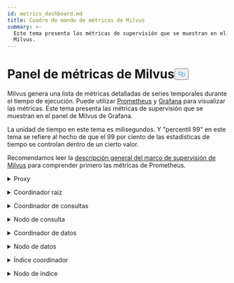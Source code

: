 ```yaml
---
id: metrics_dashboard.md
title: Cuadro de mando de métricas de Milvus
summary: >-
  Este tema presenta las métricas de supervisión que se muestran en el panel de
  Milvus.
---
```

<h1 id="Milvus-Metrics-Dashboard" class="common-anchor-header">Panel de métricas de Milvus<button data-href="#Milvus-Metrics-Dashboard" class="anchor-icon" translate="no">
      <svg translate="no"
        aria-hidden="true"
        focusable="false"
        height="20"
        version="1.1"
        viewBox="0 0 16 16"
        width="16"
      >
        <path
          fill="#0092E4"
          fill-rule="evenodd"
          d="M4 9h1v1H4c-1.5 0-3-1.69-3-3.5S2.55 3 4 3h4c1.45 0 3 1.69 3 3.5 0 1.41-.91 2.72-2 3.25V8.59c.58-.45 1-1.27 1-2.09C10 5.22 8.98 4 8 4H4c-.98 0-2 1.22-2 2.5S3 9 4 9zm9-3h-1v1h1c1 0 2 1.22 2 2.5S13.98 12 13 12H9c-.98 0-2-1.22-2-2.5 0-.83.42-1.64 1-2.09V6.25c-1.09.53-2 1.84-2 3.25C6 11.31 7.55 13 9 13h4c1.45 0 3-1.69 3-3.5S14.5 6 13 6z"
        ></path>
      </svg>
    </button></h1><p>Milvus genera una lista de métricas detalladas de series temporales durante el tiempo de ejecución. Puede utilizar <a href="https://prometheus.io/">Prometheus</a> y <a href="https://grafana.com/">Grafana</a> para visualizar las métricas. Este tema presenta las métricas de supervisión que se muestran en el panel de Milvus de Grafana.</p>
<p>La unidad de tiempo en este tema es milisegundos. Y "percentil 99" en este tema se refiere al hecho de que el 99 por ciento de las estadísticas de tiempo se controlan dentro de un cierto valor.</p>
<p>Recomendamos leer la <a href="/docs/es/monitor_overview.md">descripción general del marco de supervisión de Milvus</a> para comprender primero las métricas de Prometheus.</p>
<p><details><summary>Proxy</summary></p>
<table>
<thead>
<tr><th>Panel</th><th>Descripción del panel</th><th>PromQL (Lenguaje de consulta de Prometheus)</th><th>Las métricas Milvus utilizadas</th><th>Descripción de las métricas Milvus</th></tr>
</thead>
<tbody>
<tr><td>Tasa de recuento de vectores de búsqueda</td><td>El número medio de vectores consultados por segundo por cada proxy en los últimos dos minutos.</td><td><code translate="no">sum(increase(milvus_proxy_search_vectors_count{app_kubernetes_io_instance=~&quot;$instance&quot;, app_kubernetes_io_name=&quot;$app_name&quot;, namespace=&quot;$namespace&quot;}[2m])/120) by (pod, node_id)</code></td><td><code translate="no">milvus_proxy_search_vectors_count</code></td><td>Número acumulado de vectores consultados.</td></tr>
<tr><td>Índice de recuento de vectores insertados</td><td>Número medio de vectores insertados por segundo por cada proxy en los últimos dos minutos.</td><td><code translate="no">sum(increase(milvus_proxy_insert_vectors_count{app_kubernetes_io_instance=~&quot;$instance&quot;, app_kubernetes_io_name=&quot;$app_name&quot;, namespace=&quot;$namespace&quot;}[2m])/120) by (pod, node_id)</code></td><td><code translate="no">milvus_proxy_insert_vectors_count</code></td><td>Número acumulado de vectores insertados.</td></tr>
<tr><td>Latencia de búsqueda</td><td>La latencia media y el percentil 99 de la latencia de recepción de solicitudes de búsqueda y consulta por cada proxy en los últimos dos minutos.</td><td>p99: <br/> <code translate="no">histogram_quantile(0.99, sum by (le, query_type, pod, node_id) (rate(milvus_proxy_sq_latency_bucket{app_kubernetes_io_instance=~&quot;$instance&quot;, app_kubernetes_io_name=&quot;$app_name&quot;, namespace=&quot;$namespace&quot;}[2m])))</code> <br/> avg: <br/> <code translate="no">sum(increase(milvus_proxy_sq_latency_sum{app_kubernetes_io_instance=~&quot;$instance&quot;, app_kubernetes_io_name=&quot;$app_name&quot;, namespace=&quot;$namespace&quot;}[2m])) by (pod, node_id, query_type) / sum(increase(milvus_proxy_sq_latency_count{app_kubernetes_io_instance=~&quot;$instance&quot;, app_kubernetes_io_name=&quot;$app_name&quot;, namespace=&quot;$namespace&quot;}[2m])) by (pod, node_id, query_type)</code></td><td><code translate="no">milvus_proxy_sq_latency</code></td><td>Latencia de las solicitudes de búsqueda y consulta.</td></tr>
<tr><td>Latencia de búsqueda de colecciones</td><td>La latencia media y el percentil 99 de la latencia de recepción de solicitudes de búsqueda y consulta de una colección específica por cada proxy en los últimos dos minutos.</td><td>p99: <br/> <code translate="no">histogram_quantile(0.99, sum by (le, query_type, pod, node_id) (rate(milvus_proxy_collection_sq_latency_bucket{app_kubernetes_io_instance=~&quot;$instance&quot;, app_kubernetes_io_name=&quot;$app_name&quot;, namespace=&quot;$namespace&quot;, collection_name=~&quot;$collection&quot;}[2m])))</code> <br/> avg: <br/> <code translate="no">sum(increase(milvus_proxy_collection_sq_latency_sum{app_kubernetes_io_instance=~&quot;$instance&quot;, app_kubernetes_io_name=&quot;$app_name&quot;, namespace=&quot;$namespace&quot;, collection_name=~&quot;$collection&quot;}[2m])) by (pod, node_id, query_type) / sum(increase(milvus_proxy_collection_sq_latency_count{app_kubernetes_io_instance=~&quot;$instance&quot;, app_kubernetes_io_name=&quot;$app_name&quot;, namespace=&quot;$namespace&quot;, collection_name=~&quot;$collection&quot;}[2m])) by (pod, node_id, query_type)</code></td><td><code translate="no">milvus_proxy_collection_sq_latency_sum</code></td><td>Latencia de las solicitudes de búsqueda y consulta a una colección específica</td></tr>
<tr><td>Latencia de mutación</td><td>La latencia media y el percentil 99 de la latencia de recepción de solicitudes de mutación por cada proxy en los últimos dos minutos.</td><td>p99: <br/> <code translate="no">histogram_quantile(0.99, sum by (le, msg_type, pod, node_id) (rate(milvus_proxy_mutation_latency_bucket{app_kubernetes_io_instance=~&quot;$instance&quot;, app_kubernetes_io_name=&quot;$app_name&quot;, namespace=&quot;$namespace&quot;}[2m])))</code> <br/> avg: <br/> <code translate="no">sum(increase(milvus_proxy_mutation_latency_sum{app_kubernetes_io_instance=~&quot;$instance&quot;, app_kubernetes_io_name=&quot;$app_name&quot;, namespace=&quot;$namespace&quot;}[2m])) by (pod, node_id, msg_type) / sum(increase(milvus_proxy_mutation_latency_count{app_kubernetes_io_instance=~&quot;$instance&quot;, app_kubernetes_io_name=&quot;$app_name&quot;, namespace=&quot;$namespace&quot;}[2m])) by (pod, node_id, msg_type)</code></td><td><code translate="no">milvus_proxy_mutation_latency_sum</code></td><td>Latencia de las solicitudes de mutación.</td></tr>
<tr><td>Latencia de mutación de la colección</td><td>La latencia media y el percentil 99 de la latencia de recepción de solicitudes de mutación a una colección específica por cada proxy en los últimos dos minutos.</td><td>p99: <br/> <code translate="no">histogram_quantile(0.99, sum by (le, query_type, pod, node_id) (rate(milvus_proxy_collection_sq_latency_bucket{app_kubernetes_io_instance=~&quot;$instance&quot;, app_kubernetes_io_name=&quot;$app_name&quot;, namespace=&quot;$namespace&quot;, collection_name=~&quot;$collection&quot;}[2m])))</code> <br/> avg: <br/> <code translate="no">sum(increase(milvus_proxy_collection_sq_latency_sum{app_kubernetes_io_instance=~&quot;$instance&quot;, app_kubernetes_io_name=&quot;$app_name&quot;, namespace=&quot;$namespace&quot;, collection_name=~&quot;$collection&quot;}[2m])) by (pod, node_id, query_type) / sum(increase(milvus_proxy_collection_sq_latency_count{app_kubernetes_io_instance=~&quot;$instance&quot;, app_kubernetes_io_name=&quot;$app_name&quot;, namespace=&quot;$namespace&quot;, collection_name=~&quot;$collection&quot;}[2m])) by (pod, node_id, query_type)</code></td><td><code translate="no">milvus_proxy_collection_sq_latency_sum</code></td><td>Latencia de las solicitudes de mutación a una colección específica</td></tr>
<tr><td>Latencia de los resultados de búsqueda en espera</td><td>La latencia media y el percentil 99 de la latencia entre el envío de solicitudes de búsqueda y consulta y la recepción de resultados por proxy en los últimos dos minutos.</td><td>p99: <br/> <code translate="no">histogram_quantile(0.99, sum by (le, query_type, pod, node_id) (rate(milvus_proxy_sq_wait_result_latency_bucket{app_kubernetes_io_instance=~&quot;$instance&quot;, app_kubernetes_io_name=&quot;$app_name&quot;, namespace=&quot;$namespace&quot;}[2m])))</code> <br/> avg: <br/> <code translate="no">sum(increase(milvus_proxy_sq_wait_result_latency_sum{app_kubernetes_io_instance=~&quot;$instance&quot;, app_kubernetes_io_name=&quot;$app_name&quot;, namespace=&quot;$namespace&quot;}[2m])) by (pod, node_id, query_type) / sum(increase(milvus_proxy_sq_wait_result_latency_count{app_kubernetes_io_instance=~&quot;$instance&quot;, app_kubernetes_io_name=&quot;$app_name&quot;, namespace=&quot;$namespace&quot;}[2m])) by (pod, node_id, query_type)</code></td><td><code translate="no">milvus_proxy_sq_wait_result_latency</code></td><td>Latencia entre el envío de solicitudes de búsqueda y consulta y la recepción de resultados.</td></tr>
<tr><td>Reducir la latencia de los resultados de búsqueda</td><td>La latencia media y el percentil 99 de la latencia de agregación de resultados de búsqueda y consulta por proxy en los últimos dos minutos.</td><td>p99: <br/> <code translate="no">histogram_quantile(0.99, sum by (le, query_type, pod, node_id) (rate(milvus_proxy_sq_reduce_result_latency_bucket{app_kubernetes_io_instance=~&quot;$instance&quot;, app_kubernetes_io_name=&quot;$app_name&quot;, namespace=&quot;$namespace&quot;}[2m])))</code> <br/> avg: <br/> <code translate="no">sum(increase(milvus_proxy_sq_reduce_result_latency_sum{app_kubernetes_io_instance=~&quot;$instance&quot;, app_kubernetes_io_name=&quot;$app_name&quot;, namespace=&quot;$namespace&quot;}[2m])) by (pod, node_id, query_type) / sum(increase(milvus_proxy_sq_reduce_result_latency_count{app_kubernetes_io_instance=~&quot;$instance&quot;, app_kubernetes_io_name=&quot;$app_name&quot;, namespace=&quot;$namespace&quot;}[2m])) by (pod, node_id, query_type)</code></td><td><code translate="no">milvus_proxy_sq_reduce_result_latency</code></td><td>Latencia de la agregación de resultados de búsqueda y consulta devueltos por cada nodo de consulta.</td></tr>
<tr><td>Latencia de decodificación de resultados de búsqueda</td><td>La latencia media y el percentil 99 de la latencia de decodificación de resultados de búsqueda y consulta por proxy en los últimos dos minutos.</td><td>p99: <br/> <code translate="no">histogram_quantile(0.99, sum by (le, query_type, pod, node_id) (rate(milvus_proxy_sq_decode_result_latency_bucket{app_kubernetes_io_instance=~&quot;$instance&quot;, app_kubernetes_io_name=&quot;$app_name&quot;, namespace=&quot;$namespace&quot;}[2m])))</code> <br/> avg: <br/> <code translate="no">sum(increase(milvus_proxy_sq_decode_result_latency_sum{app_kubernetes_io_instance=~&quot;$instance&quot;, app_kubernetes_io_name=&quot;$app_name&quot;, namespace=&quot;$namespace&quot;}[2m])) by (pod, node_id, query_type) / sum(increase(milvus_proxy_sq_decode_resultlatency_count{app_kubernetes_io_instance=~&quot;$instance&quot;, app_kubernetes_io_name=&quot;$app_name&quot;, namespace=&quot;$namespace&quot;}[2m])) by (pod, node_id, query_type)</code></td><td><code translate="no">milvus_proxy_sq_decode_result_latency</code></td><td>Latencia de descodificación de cada resultado de búsqueda y consulta.</td></tr>
<tr><td>Msg Stream Object Num</td><td>El número medio, máximo y mínimo de objetos msgstream creados por cada proxy en su tema físico correspondiente en los últimos dos minutos.</td><td><code translate="no">avg(milvus_proxy_msgstream_obj_num{app_kubernetes_io_instance=~&quot;$instance&quot;, app_kubernetes_io_name=&quot;$app_name&quot;, namespace=&quot;$namespace&quot;}) by (pod, node_id) max(milvus_proxy_msgstream_obj_num{app_kubernetes_io_instance=~&quot;$instance&quot;, app_kubernetes_io_name=&quot;$app_name&quot;, namespace=&quot;$namespace&quot;}) by (pod, node_id) min(milvus_proxy_msgstream_obj_num{app_kubernetes_io_instance=~&quot;$instance&quot;, app_kubernetes_io_name=&quot;$app_name&quot;, namespace=&quot;$namespace&quot;}) by (pod, node_id)</code></td><td><code translate="no">milvus_proxy_msgstream_obj_num</code></td><td>El número de objetos msgstream creados en cada tema físico.</td></tr>
<tr><td>Latencia de envío de mutaciones</td><td>La latencia media y el percentil 99 de la latencia de envío de solicitudes de inserción o eliminación por cada proxy en los últimos dos minutos.</td><td>p99: <br/> <code translate="no">histogram_quantile(0.99, sum by (le, msg_type, pod, node_id) (rate(milvus_proxy_mutation_send_latency_bucket{app_kubernetes_io_instance=~&quot;$instance&quot;, app_kubernetes_io_name=&quot;$app_name&quot;, namespace=&quot;$namespace&quot;}[2m])))</code> <br/> avg: <br/> <code translate="no">sum(increase(milvus_proxy_mutation_send_latency_sum{app_kubernetes_io_instance=~&quot;$instance&quot;, app_kubernetes_io_name=&quot;$app_name&quot;, namespace=&quot;$namespace&quot;}[2m])) by (pod, node_id, msg_type) / sum(increase(milvus_proxy_mutation_send_latency_count{app_kubernetes_io_instance=~&quot;$instance&quot;, app_kubernetes_io_name=&quot;$app_name&quot;, namespace=&quot;$namespace&quot;}[2m])) by (pod, node_id, msg_type)</code></td><td><code translate="no">milvus_proxy_mutation_send_latency</code></td><td>Latencia de envío de solicitudes de inserción o borrado.</td></tr>
<tr><td>Índice de aciertos de caché</td><td>La tasa media de aciertos en caché de las operaciones que incluyen <code translate="no">GeCollectionID</code>, <code translate="no">GetCollectionInfo</code>, y <code translate="no">GetCollectionSchema</code> por segundo en los últimos dos minutos.</td><td><code translate="no">sum(increase(milvus_proxy_cache_hit_count{app_kubernetes_io_instance=~&quot;$instance&quot;, app_kubernetes_io_name=&quot;$app_name&quot;, namespace=&quot;$namespace&quot;, cache_state=&quot;hit&quot;}[2m])/120) by(cache_name, pod, node_id) / sum(increase(milvus_proxy_cache_hit_count{app_kubernetes_io_instance=~&quot;$instance&quot;, app_kubernetes_io_name=&quot;$app_name&quot;, namespace=&quot;$namespace&quot;}[2m])/120) by(cache_name, pod, node_id)</code></td><td><code translate="no">milvus_proxy_cache_hit_count</code></td><td>Las estadísticas de aciertos y fallos de cada operación de lectura de la caché.</td></tr>
<tr><td>Latencia de actualización de la caché</td><td>La latencia media y el percentil 99 de la latencia de actualización de la caché por proxy en los últimos dos minutos.</td><td>p99: <br/> <code translate="no">histogram_quantile(0.99, sum by (le, pod, node_id) (rate(milvus_proxy_cache_update_latency_bucket{app_kubernetes_io_instance=~&quot;$instance&quot;, app_kubernetes_io_name=&quot;$app_name&quot;, namespace=&quot;$namespace&quot;}[2m])))</code> <br/> avg: <br/> <code translate="no">sum(increase(milvus_proxy_cache_update_latency_sum{app_kubernetes_io_instance=~&quot;$instance&quot;, app_kubernetes_io_name=&quot;$app_name&quot;, namespace=&quot;$namespace&quot;}[2m])) by (pod, node_id) / sum(increase(milvus_proxy_cache_update_latency_count{app_kubernetes_io_instance=~&quot;$instance&quot;, app_kubernetes_io_name=&quot;$app_name&quot;, namespace=&quot;$namespace&quot;}[2m])) by (pod, node_id)</code></td><td><code translate="no">milvus_proxy_cache_update_latency</code></td><td>La latencia de actualización de la caché cada vez.</td></tr>
<tr><td>Tiempo de sincronización</td><td>El número medio, máximo y mínimo de tiempo de época sincronizado por cada proxy en su canal físico correspondiente.</td><td><code translate="no">avg(milvus_proxy_sync_epoch_time{app_kubernetes_io_instance=~&quot;$instance&quot;, app_kubernetes_io_name=&quot;$app_name&quot;, namespace=&quot;$namespace&quot;}) by (pod, node_id) max(milvus_proxy_sync_epoch_time{app_kubernetes_io_instance=~&quot;$instance&quot;, app_kubernetes_io_name=&quot;$app_name&quot;, namespace=&quot;$namespace&quot;}) by (pod, node_id) min(milvus_proxy_sync_epoch_time{app_kubernetes_io_instance=~&quot;$instance&quot;, app_kubernetes_io_name=&quot;$app_name&quot;, namespace=&quot;$namespace&quot;}) by (pod, node_id)</code></td><td><code translate="no">milvus_proxy_sync_epoch_time</code></td><td>El tiempo de época de cada canal físico (tiempo Unix, los milisegundos transcurridos desde el 1 de enero de 1970).    <br/>    Existe un <code translate="no">ChannelName</code> por defecto aparte de los canales físicos.</td></tr>
<tr><td>Aplicar latencia PK</td><td>La latencia media y el percentil 99 de la latencia de aplicación de clave primaria por cada proxy en los últimos dos minutos.</td><td>p99: <br/> <code translate="no">histogram_quantile(0.99, sum by (le, pod, node_id) (rate(milvus_proxy_apply_pk_latency_bucket{app_kubernetes_io_instance=~&quot;$instance&quot;, app_kubernetes_io_name=&quot;$app_name&quot;, namespace=&quot;$namespace&quot;}[2m])))</code> <br/> avg: <br/> <code translate="no">sum(increase(milvus_proxy_apply_pk_latency_sum{app_kubernetes_io_instance=~&quot;$instance&quot;, app_kubernetes_io_name=&quot;$app_name&quot;, namespace=&quot;$namespace&quot;}[2m])) by (pod, node_id) / sum(increase(milvus_proxy_apply_pk_latency_count{app_kubernetes_io_instance=~&quot;$instance&quot;, app_kubernetes_io_name=&quot;$app_name&quot;, namespace=&quot;$namespace&quot;}[2m])) by (pod, node_id)</code></td><td><code translate="no">milvus_proxy_apply_pk_latency</code></td><td>La latencia de aplicación de clave primaria.</td></tr>
<tr><td>Latencia de aplicación de marca de tiempo</td><td>La latencia media y el percentil 99 de la latencia de aplicación de marca de hora por cada proxy en los últimos dos minutos.</td><td>p99: <br/> <code translate="no">histogram_quantile(0.99, sum by (le, pod, node_id) (rate(milvus_proxy_apply_timestamp_latency_bucket{app_kubernetes_io_instance=~&quot;$instance&quot;, app_kubernetes_io_name=&quot;$app_name&quot;, namespace=&quot;$namespace&quot;}[2m])))</code> <br/> avg: <br/> <code translate="no">sum(increase(milvus_proxy_apply_timestamp_latency_sum{app_kubernetes_io_instance=~&quot;$instance&quot;, app_kubernetes_io_name=&quot;$app_name&quot;, namespace=&quot;$namespace&quot;}[2m])) by (pod, node_id) / sum(increase(milvus_proxy_apply_timestamp_latency_count{app_kubernetes_io_instance=~&quot;$instance&quot;, app_kubernetes_io_name=&quot;$app_name&quot;, namespace=&quot;$namespace&quot;}[2m])) by (pod, node_id)</code></td><td><code translate="no">milvus_proxy_apply_timestamp_latency</code></td><td>Latencia de aplicación de la marca de tiempo.</td></tr>
<tr><td>Tasa de éxito de solicitudes</td><td>El número de solicitudes recibidas con éxito por segundo por cada proxy, con un desglose detallado de cada tipo de solicitud. Los posibles tipos de solicitud son DescribeCollection, DescribeIndex, GetCollectionStatistics, HasCollection, Search, Query, ShowPartitions, Insert, etc.</td></tr>
<tr><td><code translate="no">sum(increase(milvus_proxy_req_count{app_kubernetes_io_instance=~&quot;$instance&quot;, app_kubernetes_io_name=&quot;$app_name&quot;, namespace=&quot;$namespace&quot;, status=&quot;success&quot;}[2m])/120) by(function_name, pod, node_id)</code></td><td><code translate="no">milvus_proxy_req_count</code></td><td>El número de todos los tipos de solicitudes recibidas</td></tr>
<tr><td>Tasa de solicitudes fallidas</td><td>El número de peticiones fallidas recibidas por segundo por cada proxy, con un desglose detallado de cada tipo de petición. Los posibles tipos de solicitud son DescribeCollection, DescribeIndex, GetCollectionStatistics, HasCollection, Search, Query, ShowPartitions, Insert, etc.</td></tr>
<tr><td><code translate="no">sum(increase(milvus_proxy_req_count{app_kubernetes_io_instance=~&quot;$instance&quot;, app_kubernetes_io_name=&quot;$app_name&quot;, namespace=&quot;$namespace&quot;, status=&quot;fail&quot;}[2m])/120) by(function_name, pod, node_id)</code></td><td><code translate="no">milvus_proxy_req_count</code></td><td>El número de todos los tipos de peticiones recibidas</td></tr>
<tr><td>Latencia de la solicitud</td><td>La latencia media y el percentil 99 de la latencia de todos los tipos de recepción de solicitudes por cada proxy</td><td>p99: <br/> <code translate="no">histogram_quantile(0.99, sum by (le, pod, node_id, function_name) (rate(milvus_proxy_req_latency_bucket{app_kubernetes_io_instance=~&quot;$instance&quot;, app_kubernetes_io_name=&quot;$app_name&quot;, namespace=&quot;$namespace&quot;}[2m])))</code> <br/> avg: <br/> <code translate="no">sum(increase(milvus_proxy_req_latency_sum{app_kubernetes_io_instance=~&quot;$instance&quot;, app_kubernetes_io_name=&quot;$app_name&quot;, namespace=&quot;$namespace&quot;}[2m])) by (pod, node_id, function_name) / sum(increase(milvus_proxy_req_latency_count{app_kubernetes_io_instance=~&quot;$instance&quot;, app_kubernetes_io_name=&quot;$app_name&quot;, namespace=&quot;$namespace&quot;}[2m])) by (pod, node_id, function_name)</code></td><td><code translate="no">milvus_proxy_req_latency</code></td><td>Latencia de todos los tipos de recepción de solicitudes</td></tr>
<tr><td>Tasa de bytes de solicitudes de inserción/borrado</td><td>El número de bytes de solicitudes de inserción y borrado recibidas por segundo por el proxy en los últimos dos minutos.</td><td><code translate="no">sum(increase(milvus_proxy_receive_bytes_count{app_kubernetes_io_instance=~&quot;$instance&quot;, app_kubernetes_io_name=&quot;$app_name&quot;, namespace=&quot;$namespace&quot;}[2m])/120) by(pod, node_id)</code></td><td><code translate="no">milvus_proxy_receive_bytes_count</code></td><td>El recuento de peticiones de inserción y borrado.</td></tr>
<tr><td>Tasa de bytes enviados</td><td>El número de bytes por segundo enviados de vuelta al cliente mientras cada proxy está respondiendo a peticiones de búsqueda y consulta en los últimos dos minutos.</td><td><code translate="no">sum(increase(milvus_proxy_send_bytes_count{app_kubernetes_io_instance=~&quot;$instance&quot;, app_kubernetes_io_name=&quot;$app_name&quot;, namespace=&quot;$namespace&quot;}[2m])/120) by(pod, node_id)</code></td><td><code translate="no">milvus_proxy_send_bytes_count</code></td><td>Número de bytes devueltos al cliente mientras cada proxy responde a solicitudes de búsqueda y consulta.</td></tr>
</tbody>
</table>
<p></details></p>
<p><details><summary>Coordinador raíz</summary></p>
<table>
<thead>
<tr><th>Panel</th><th>Descripción del panel</th><th>PromQL (lenguaje de consulta de Prometheus)</th><th>Las métricas Milvus utilizadas</th><th>Descripción de las métricas Milvus</th></tr>
</thead>
<tbody>
<tr><td>Número de nodo proxy</td><td>El número de proxies creados.</td><td><code translate="no">sum(milvus_rootcoord_proxy_num{app_kubernetes_io_instance=~&quot;$instance&quot;, app_kubernetes_io_name=&quot;$app_name&quot;, namespace=&quot;$namespace&quot;}) by (app_kubernetes_io_instance)</code></td><td><code translate="no">milvus_rootcoord_proxy_num</code></td><td>El número de proxies.</td></tr>
<tr><td>Tiempo de sincronización</td><td>El número medio, máximo y mínimo de tiempo de época sincronizado por cada coordenada raíz en cada canal físico (PChannel).</td><td><code translate="no">avg(milvus_rootcoord_sync_epoch_time{app_kubernetes_io_instance=~&quot;$instance&quot;, app_kubernetes_io_name=&quot;$app_name&quot;, namespace=&quot;$namespace&quot;}) by (app_kubernetes_io_instance) max(milvus_rootcoord_sync_epoch_time{app_kubernetes_io_instance=~&quot;$instance&quot;, app_kubernetes_io_name=&quot;$app_name&quot;, namespace=&quot;$namespace&quot;}) by (app_kubernetes_io_instance) min(milvus_rootcoord_sync_epoch_time{app_kubernetes_io_instance=~&quot;$instance&quot;, app_kubernetes_io_name=&quot;$app_name&quot;, namespace=&quot;$namespace&quot;}) by (app_kubernetes_io_instance)</code></td><td><code translate="no">milvus_rootcoord_sync_epoch_time</code></td><td>El tiempo de época de cada canal físico (tiempo Unix, los milisegundos transcurridos desde el 1 de enero de 1970).</td></tr>
<tr><td>Tasa de peticiones DDL</td><td>El estado y número de peticiones DDL por segundo en los últimos dos minutos.</td><td><code translate="no">sum(increase(milvus_rootcoord_ddl_req_count{app_kubernetes_io_instance=~&quot;$instance&quot;, app_kubernetes_io_name=&quot;$app_name&quot;, namespace=&quot;$namespace&quot;}[2m])/120) by (status, function_name)</code></td><td><code translate="no">milvus_rootcoord_ddl_req_count</code></td><td>El número total de peticiones DDL incluyendo <code translate="no">CreateCollection</code>, <code translate="no">DescribeCollection</code>, <code translate="no">DescribeSegments</code>, <code translate="no">HasCollection</code>, <code translate="no">ShowCollections</code>, <code translate="no">ShowPartitions</code>, y <code translate="no">ShowSegments</code>.</td></tr>
<tr><td>Latencia de las peticiones DDL</td><td>La latencia media y el percentil 99 de la latencia de peticiones DDL en los últimos dos minutos.</td><td>p99: <br/> <code translate="no">histogram_quantile(0.99, sum by (le, function_name) (rate(milvus_rootcoord_ddl_req_latency_bucket{app_kubernetes_io_instance=~&quot;$instance&quot;, app_kubernetes_io_name=&quot;$app_name&quot;, namespace=&quot;$namespace&quot;}[2m])))</code> <br/> avg: <br/> <code translate="no">sum(increase(milvus_rootcoord_ddl_req_latency_sum{app_kubernetes_io_instance=~&quot;$instance&quot;, app_kubernetes_io_name=&quot;$app_name&quot;, namespace=&quot;$namespace&quot;}[2m])) by (function_name) / sum(increase(milvus_rootcoord_ddl_req_latency_count{app_kubernetes_io_instance=~&quot;$instance&quot;, app_kubernetes_io_name=&quot;$app_name&quot;, namespace=&quot;$namespace&quot;}[2m])) by (function_name)</code></td><td><code translate="no">milvus_rootcoord_ddl_req_latency</code></td><td>La latencia de todos los tipos de peticiones DDL.</td></tr>
<tr><td>Latencia de cronología de sincronización</td><td>La latencia media y el percentil 99 del tiempo utilizado por root coord para sincronizar todas las marcas de tiempo con PChannel en los últimos dos minutos.</td><td>p99: <br/> <code translate="no">histogram_quantile(0.99, sum by (le) (rate(milvus_rootcoord_sync_timetick_latency_bucket{app_kubernetes_io_instance=~&quot;$instance&quot;, app_kubernetes_io_name=&quot;$app_name&quot;, namespace=&quot;$namespace&quot;}[2m])))</code> <br/> avg: <br/> <code translate="no">sum(increase(milvus_rootcoord_sync_timetick_latency_sum{app_kubernetes_io_instance=~&quot;$instance&quot;, app_kubernetes_io_name=&quot;$app_name&quot;, namespace=&quot;$namespace&quot;}[2m])) / sum(increase(milvus_rootcoord_sync_timetick_latency_count{app_kubernetes_io_instance=~&quot;$instance&quot;, app_kubernetes_io_name=&quot;$app_name&quot;, namespace=&quot;$namespace&quot;}[2m]))</code></td><td><code translate="no">milvus_rootcoord_sync_timetick_latency</code></td><td>el tiempo utilizado por el coordenador raíz para sincronizar todas las marcas de tiempo con pchannel.</td></tr>
<tr><td>Tasa de asignación de ID</td><td>Número de ID asignados por root coord por segundo en los últimos dos minutos.</td><td><code translate="no">sum(increase(milvus_rootcoord_id_alloc_count{app_kubernetes_io_instance=~&quot;$instance&quot;, app_kubernetes_io_name=&quot;$app_name&quot;, namespace=&quot;$namespace&quot;}[2m])/120)</code></td><td><code translate="no">milvus_rootcoord_id_alloc_count</code></td><td>El número acumulado de IDs asignados por root coord.</td></tr>
<tr><td>Marca de tiempo</td><td>Fecha y hora más recientes de root coord.</td><td><code translate="no">milvus_rootcoord_timestamp{app_kubernetes_io_instance=~&quot;$instance&quot;, app_kubernetes_io_name=&quot;$app_name&quot;, namespace=&quot;$namespace&quot;}</code></td><td><code translate="no">milvus_rootcoord_timestamp</code></td><td>Fecha y hora más recientes de root coord.</td></tr>
<tr><td>Marca de hora guardada</td><td>Las marcas de tiempo preasignadas que root coord guarda en metaalmacenamiento.</td><td><code translate="no">milvus_rootcoord_timestamp_saved{app_kubernetes_io_instance=~&quot;$instance&quot;, app_kubernetes_io_name=&quot;$app_name&quot;, namespace=&quot;$namespace&quot;}</code></td><td><code translate="no">milvus_rootcoord_timestamp_saved</code></td><td>Las marcas de tiempo preasignadas que root coord guarda en metaalmacenamiento.     <br/>    Las marcas de tiempo se asignan 3 segundos antes. Y la marca de tiempo se actualiza y guarda en meta almacenamiento cada 50 milisegundos.</td></tr>
<tr><td>Número de colecciones</td><td>El número total de colecciones.</td><td><code translate="no">sum(milvus_rootcoord_collection_num{app_kubernetes_io_instance=~&quot;$instance&quot;, app_kubernetes_io_name=&quot;$app_name&quot;, namespace=&quot;$namespace&quot;}) by (app_kubernetes_io_instance)</code></td><td><code translate="no">milvus_rootcoord_collection_num</code></td><td>El número total de colecciones existentes en Milvus actualmente.</td></tr>
<tr><td>Número de particiones</td><td>El número total de particiones.</td><td><code translate="no">sum(milvus_rootcoord_partition_num{app_kubernetes_io_instance=~&quot;$instance&quot;, app_kubernetes_io_name=&quot;$app_name&quot;, namespace=&quot;$namespace&quot;}) by (app_kubernetes_io_instance)</code></td><td><code translate="no">milvus_rootcoord_partition_num</code></td><td>El número total de particiones existentes en Milvus actualmente.</td></tr>
<tr><td>Número de canales DML</td><td>El número total de canales DML.</td><td><code translate="no">sum(milvus_rootcoord_dml_channel_num{app_kubernetes_io_instance=~&quot;$instance&quot;, app_kubernetes_io_name=&quot;$app_name&quot;, namespace=&quot;$namespace&quot;}) by (app_kubernetes_io_instance)</code></td><td><code translate="no">milvus_rootcoord_dml_channel_num</code></td><td>El número total de canales DML existentes en Milvus actualmente.</td></tr>
<tr><td>Número de Msgstream</td><td>El número total de msgstreams.</td><td><code translate="no">sum(milvus_rootcoord_msgstream_obj_num{app_kubernetes_io_instance=~&quot;$instance&quot;, app_kubernetes_io_name=&quot;$app_name&quot;, namespace=&quot;$namespace&quot;}) by (app_kubernetes_io_instance)</code></td><td><code translate="no">milvus_rootcoord_msgstream_obj_num</code></td><td>El número total de msgstreams existentes en Milvus actualmente.</td></tr>
<tr><td>Número de credenciales</td><td>El número total de credenciales.</td><td><code translate="no">sum(milvus_rootcoord_credential_num{app_kubernetes_io_instance=~&quot;$instance&quot;, app_kubernetes_io_name=&quot;$app_name&quot;, namespace=&quot;$namespace&quot;}) by (app_kubernetes_io_instance)</code></td><td><code translate="no">milvus_rootcoord_credential_num</code></td><td>El número total de credenciales en Milvus actualmente.</td></tr>
<tr><td>Tiempo de retardo</td><td>La suma del tiempo máximo de retardo de los gráficos de flujo en todos los DataNodes y QueryNodes.</td><td><code translate="no">sum(milvus_rootcoord_time_tick_delay{app_kubernetes_io_instance=~&quot;$instance&quot;, app_kubernetes_io_name=&quot;$app_name&quot;, namespace=&quot;$namespace&quot;}) by (app_kubernetes_io_instance)</code></td><td><code translate="no">milvus_rootcoord_time_tick_delay</code></td><td>El tiempo máximo de retardo de los gráficos de flujo en cada DataNode y QueryNode.</td></tr>
</tbody>
</table>
<p></details></p>
<p><details><summary>Coordinador de consultas</summary></p>
<table>
<thead>
<tr><th>Panel</th><th>Descripción del panel</th><th>PromQL (lenguaje de consulta de Prometheus)</th><th>Las métricas Milvus utilizadas</th><th>Descripción de las métricas de Milvus</th></tr>
</thead>
<tbody>
<tr><td>Número de colecciones cargadas</td><td>El número de colecciones que están actualmente cargadas en memoria.</td><td><code translate="no">sum(milvus_querycoord_collection_num{app_kubernetes_io_instance=~&quot;$instance&quot;, app_kubernetes_io_name=&quot;$app_name&quot;, namespace=&quot;$namespace&quot;}) by (app_kubernetes_io_instance)</code></td><td><code translate="no">milvus_querycoord_collection_num</code></td><td>El número de colecciones cargadas actualmente por Milvus.</td></tr>
<tr><td>Número de entidades cargadas</td><td>Número de entidades cargadas actualmente en memoria.</td><td><code translate="no">sum(milvus_querycoord_entity_num{app_kubernetes_io_instance=~&quot;$instance&quot;, app_kubernetes_io_name=&quot;$app_name&quot;, namespace=&quot;$namespace&quot;}) by (app_kubernetes_io_instance)</code></td><td><code translate="no">milvus_querycoord_entitiy_num</code></td><td>El número de entidades cargadas actualmente por Milvus.</td></tr>
<tr><td>Tasa de solicitudes de carga</td><td>Número de solicitudes de carga por segundo en los últimos dos minutos.</td><td><code translate="no">sum(increase(milvus_querycoord_load_req_count{app_kubernetes_io_instance=~&quot;$instance&quot;, app_kubernetes_io_name=&quot;$app_name&quot;, namespace=&quot;$namespace&quot;}[2m])120) by (status)</code></td><td><code translate="no">milvus_querycoord_load_req_count</code></td><td>El número acumulado de peticiones de carga.</td></tr>
<tr><td>Tasa de solicitudes de liberación</td><td>Número de solicitudes de liberación por segundo en los últimos dos minutos.</td><td><code translate="no">sum(increase(milvus_querycoord_release_req_count{app_kubernetes_io_instance=~&quot;$instance&quot;, app_kubernetes_io_name=&quot;$app_name&quot;, namespace=&quot;$namespace&quot;}[2m])/120) by (status)</code></td><td><code translate="no">milvus_querycoord_release_req_count</code></td><td>Número acumulado de solicitudes de liberación.</td></tr>
<tr><td>Latencia de las solicitudes de carga</td><td>La latencia media y el percentil 99 de latencia de solicitudes de carga en los últimos dos minutos.</td><td>p99: <br/> <code translate="no">histogram_quantile(0.99, sum by (le) (rate(milvus_querycoord_load_latency_bucket{app_kubernetes_io_instance=~&quot;$instance&quot;, app_kubernetes_io_name=&quot;$app_name&quot;, namespace=&quot;$namespace&quot;}[2m])))</code> <br/> avg: <br/> <code translate="no">sum(increase(milvus_querycoord_load_latency_sum{app_kubernetes_io_instance=~&quot;$instance&quot;, app_kubernetes_io_name=&quot;$app_name&quot;, namespace=&quot;$namespace&quot;}[2m])) / sum(increase(milvus_querycoord_load_latency_count{app_kubernetes_io_instance=~&quot;$instance&quot;, app_kubernetes_io_name=&quot;$app_name&quot;, namespace=&quot;$namespace&quot;}[2m]))</code></td><td><code translate="no">milvus_querycoord_load_latency</code></td><td>El tiempo utilizado para completar una solicitud de carga.</td></tr>
<tr><td>Latencia de solicitud de liberación</td><td>La latencia media y el percentil 99 de latencia de solicitud de liberación en los últimos dos minutos.</td><td>p99: <br/> <code translate="no">histogram_quantile(0.99, sum by (le) (rate(milvus_querycoord_release_latency_bucket{app_kubernetes_io_instance=~&quot;$instance&quot;, app_kubernetes_io_name=&quot;$app_name&quot;, namespace=&quot;$namespace&quot;}[2m])))</code> <br/> avg: <br/> <code translate="no">sum(increase(milvus_querycoord_release_latency_sum{app_kubernetes_io_instance=~&quot;$instance&quot;, app_kubernetes_io_name=&quot;$app_name&quot;, namespace=&quot;$namespace&quot;}[2m])) / sum(increase(milvus_querycoord_release_latency_count{app_kubernetes_io_instance=~&quot;$instance&quot;, app_kubernetes_io_name=&quot;$app_name&quot;, namespace=&quot;$namespace&quot;}[2m]))</code></td><td><code translate="no">milvus_querycoord_release_latency</code></td><td>El tiempo utilizado para completar una solicitud de liberación.</td></tr>
<tr><td>Tarea de subcarga</td><td>El número de tareas de subcarga.</td><td><code translate="no">sum(milvus_querycoord_child_task_num{app_kubernetes_io_instance=~&quot;$instance&quot;, app_kubernetes_io_name=&quot;$app_name&quot;, namespace=&quot;$namespace&quot;}) by (app_kubernetes_io_instance)</code></td><td><code translate="no">milvus_querycoord_child_task_num</code></td><td>El número de subtareas de carga.    <br/>    Una coordenada de consulta divide una solicitud de carga en varias subtareas de carga.</td></tr>
<tr><td>Tarea de carga principal</td><td>Número de tareas de carga principales.</td><td><code translate="no">sum(milvus_querycoord_parent_task_num{app_kubernetes_io_instance=~&quot;$instance&quot;, app_kubernetes_io_name=&quot;$app_name&quot;, namespace=&quot;$namespace&quot;}) by (app_kubernetes_io_instance)</code></td><td><code translate="no">milvus_querycoord_parent_task_num</code></td><td>Número de subtareas de carga.    <br/>    Cada solicitud de carga corresponde a una tarea padre en la cola de tareas.</td></tr>
<tr><td>Latencia de la subtarea de carga</td><td>La latencia media y el percentil 99 de la latencia de una tarea de subcarga en los últimos dos minutos.</td><td>p99: <br/> <code translate="no">histogram_quantile(0.99, sum by (le) (rate(milvus_querycoord_child_task_latency_bucket{app_kubernetes_io_instance=~&quot;$instance&quot;, app_kubernetes_io_name=&quot;$app_name&quot;, namespace=&quot;$namespace&quot;}[2m])))</code> <br/> avg: <br/> <code translate="no">sum(increase(milvus_querycoord_child_task_latency_sum{app_kubernetes_io_instance=~&quot;$instance&quot;, app_kubernetes_io_name=&quot;$app_name&quot;, namespace=&quot;$namespace&quot;}[2m])) / sum(increase(milvus_querycoord_child_task_latency_count{app_kubernetes_io_instance=~&quot;$instance&quot;, app_kubernetes_io_name=&quot;$app_name&quot;, namespace=&quot;$namespace&quot;}[2m])) namespace&quot;}[2m])))</code></td><td><code translate="no">milvus_querycoord_child_task_latency</code></td><td>La latencia para completar una tarea de subcarga.</td></tr>
<tr><td>Número de nodos de consulta</td><td>Número de nodos de consulta gestionados por el coordinador de consultas.</td><td><code translate="no">sum(milvus_querycoord_querynode_num{app_kubernetes_io_instance=~&quot;$instance&quot;, app_kubernetes_io_name=&quot;$app_name&quot;, namespace=&quot;$namespace&quot;}) by (app_kubernetes_io_instance)</code></td><td><code translate="no">milvus_querycoord_querynode_num</code></td><td>Número de nodos de consulta gestionados por query coord.</td></tr>
</tbody>
</table>
<p></details></p>
<p><details><summary>Nodo de consulta</summary></p>
<table>
<thead>
<tr><th>Panel</th><th>Descripción del panel</th><th>PromQL (lenguaje de consulta de Prometheus)</th><th>Las métricas Milvus utilizadas</th><th>Descripción de las métricas de Milvus</th></tr>
</thead>
<tbody>
<tr><td>Número de colecciones cargadas</td><td>El número de colecciones cargadas en memoria por cada nodo de consulta.</td><td><code translate="no">sum(milvus_querynode_collection_num{app_kubernetes_io_instance=~&quot;$instance&quot;, app_kubernetes_io_name=&quot;$app_name&quot;, namespace=&quot;$namespace&quot;}) by (pod, node_id)</code></td><td><code translate="no">milvus_querynode_collection_num</code></td><td>Número de colecciones cargadas por cada nodo de consulta.</td></tr>
<tr><td>Número de particiones cargadas</td><td>Número de particiones cargadas en memoria por cada nodo de consulta.</td><td><code translate="no">sum(milvus_querynode_partition_num{app_kubernetes_io_instance=~&quot;$instance&quot;, app_kubernetes_io_name=&quot;$app_name&quot;, namespace=&quot;$namespace&quot;}) by (pod, node_id)</code></td><td><code translate="no">milvus_querynode_partition_num</code></td><td>El número de particiones cargadas por cada nodo de consulta.</td></tr>
<tr><td>Número de segmentos cargados</td><td>El número de segmentos cargados en memoria por cada nodo de consulta.</td><td><code translate="no">sum(milvus_querynode_segment_num{app_kubernetes_io_instance=~&quot;$instance&quot;, app_kubernetes_io_name=&quot;$app_name&quot;, namespace=&quot;$namespace&quot;}) by (pod, node_id)</code></td><td><code translate="no">milvus_querynode_segment_num</code></td><td>El número de segmentos cargados por cada nodo de consulta.</td></tr>
<tr><td>Número de entidades consultables</td><td>Número de entidades consultables y buscables en cada nodo de consulta.</td><td><code translate="no">sum(milvus_querynode_entity_num{app_kubernetes_io_instance=~&quot;$instance&quot;, app_kubernetes_io_name=&quot;$app_name&quot;, namespace=&quot;$namespace&quot;}) by (pod, node_id)</code></td><td><code translate="no">milvus_querynode_entity_num</code></td><td>El número de entidades consultables y buscables en cada nodo de consulta.</td></tr>
<tr><td>Canal virtual DML</td><td>Número de canales virtuales DML observados por cada nodo de consulta.</td><td><code translate="no">sum(milvus_querynode_dml_vchannel_num{app_kubernetes_io_instance=~&quot;$instance&quot;, app_kubernetes_io_name=&quot;$app_name&quot;, namespace=&quot;$namespace&quot;}) by (pod, node_id)</code></td><td><code translate="no">milvus_querynode_dml_vchannel_num</code></td><td>Número de canales virtuales DML observados por cada nodo de consulta.</td></tr>
<tr><td>Canal virtual delta</td><td>Número de canales delta observados por cada nodo de consulta.</td><td><code translate="no">sum(milvus_querynode_delta_vchannel_num{app_kubernetes_io_instance=~&quot;$instance&quot;, app_kubernetes_io_name=&quot;$app_name&quot;, namespace=&quot;$namespace&quot;}) by (pod, node_id)</code></td><td><code translate="no">milvus_querynode_delta_vchannel_num</code></td><td>Número de canales delta observados por cada nodo de consulta.</td></tr>
<tr><td>Número de consumidores</td><td>Número de consumidores en cada nodo de consulta.</td><td><code translate="no">sum(milvus_querynode_consumer_num{app_kubernetes_io_instance=~&quot;$instance&quot;, app_kubernetes_io_name=&quot;$app_name&quot;, namespace=&quot;$namespace&quot;}) by (pod, node_id)</code></td><td><code translate="no">milvus_querynode_consumer_num</code></td><td>Número de consumidores en cada nodo de consulta.</td></tr>
<tr><td>Tasa de solicitudes de búsqueda</td><td>El número total de solicitudes de búsqueda y consulta recibidas por segundo por cada nodo de consulta y el número de solicitudes de búsqueda y consulta realizadas con éxito en los últimos dos minutos.</td><td><code translate="no">sum(increase(milvus_querynode_sq_req_count{app_kubernetes_io_instance=~&quot;$instance&quot;, app_kubernetes_io_name=&quot;$app_name&quot;, namespace=&quot;$namespace&quot;}[2m])/120) by (query_type, status, pod, node_id)</code></td><td><code translate="no">milvus_querynode_sq_req_count</code></td><td>Número acumulado de peticiones de búsqueda y consulta.</td></tr>
<tr><td>Latencia de las solicitudes de búsqueda</td><td>La latencia media y el percentil 99 del tiempo utilizado en las peticiones de búsqueda y consulta por cada nodo de consulta en los últimos dos minutos.    <br/>    Este panel muestra la latencia de las peticiones de búsqueda y consulta cuyo estado es &quot;éxito&quot; o &quot;total&quot;.</td><td>p99: <br/> <code translate="no">histogram_quantile(0.99, sum by (le, pod, node_id) (rate(milvus_querynode_sq_req_latency_bucket{app_kubernetes_io_instance=~&quot;$instance&quot;, app_kubernetes_io_name=&quot;$app_name&quot;, namespace=&quot;$namespace&quot;}[2m])))</code> <br/> avg: <br/> <code translate="no">sum(increase(milvus_querynode_sq_req_latency_sum{app_kubernetes_io_instance=~&quot;$instance&quot;, app_kubernetes_io_name=&quot;$app_name&quot;, namespace=&quot;$namespace&quot;}[2m])) by(pod, node_id, query_type) / sum(increase(milvus_querynode_sq_req_latency_count{app_kubernetes_io_instance=~&quot;$instance&quot;, app_kubernetes_io_name=&quot;$app_name&quot;, namespace=&quot;$namespace&quot;}[2m])) by(pod, node_id, query_type)</code></td><td><code translate="no">milvus_querynode_sq_req_latency</code></td><td>La latencia de las peticiones de búsqueda del nodo de consulta.</td></tr>
<tr><td>Latencia de búsqueda en cola</td><td>La latencia media y el percentil 99 de la latencia de las solicitudes de búsqueda y consulta en cola en los últimos dos minutos.</td><td>p99: <br/> <code translate="no">histogram_quantile(0.99, sum by (le, pod, node_id, query_type) (rate(milvus_querynode_sq_queue_latency_bucket{app_kubernetes_io_instance=~&quot;$instance&quot;, app_kubernetes_io_name=&quot;$app_name&quot;, namespace=&quot;$namespace&quot;}[2m])))</code> <br/> avg: <br/> <code translate="no">sum(increase(milvus_querynode_sq_queue_latency_sum{app_kubernetes_io_instance=~&quot;$instance&quot;, app_kubernetes_io_name=&quot;$app_name&quot;, namespace=&quot;$namespace&quot;}[2m])) by(pod, node_id, query_type) / sum(increase(milvus_querynode_sq_queue_latency_count{app_kubernetes_io_instance=~&quot;$instance&quot;, app_kubernetes_io_name=&quot;$app_name&quot;, namespace=&quot;$namespace&quot;}[2m])) by(pod, node_id, query_type)</code></td><td><code translate="no">milvus_querynode_sq_queue_latency</code></td><td>La latencia de las peticiones de búsqueda y consulta recibidas por el nodo de consulta.</td></tr>
<tr><td>Latencia del segmento de búsqueda</td><td>La latencia media y el percentil 99 del tiempo que tarda cada nodo de consulta en buscar y consultar un segmento en los últimos dos minutos.    <br/>    El estado de un segmento puede ser cerrado o en crecimiento.</td><td>p99: <br/> <code translate="no">histogram_quantile(0.99, sum by (le, query_type, segment_state, pod, node_id) (rate(milvus_querynode_sq_segment_latency_bucket{app_kubernetes_io_instance=~&quot;$instance&quot;, app_kubernetes_io_name=&quot;$app_name&quot;, namespace=&quot;$namespace&quot;}[2m])))</code> <br/> avg: <br/> <code translate="no">sum(increase(milvus_querynode_sq_segment_latency_sum{app_kubernetes_io_instance=~&quot;$instance&quot;, app_kubernetes_io_name=&quot;$app_name&quot;, namespace=&quot;$namespace&quot;}[2m])) by(pod, node_id, query_type, segment_state) / sum(increase(milvus_querynode_sq_segment_latency_count{app_kubernetes_io_instance=~&quot;$instance&quot;, app_kubernetes_io_name=&quot;$app_name&quot;, namespace=&quot;$namespace&quot;}[2m])) by(pod, node_id, query_type, segment_state)</code></td><td><code translate="no">milvus_querynode_sq_segment_latency</code></td><td>Tiempo que tarda cada nodo de consulta en buscar y consultar cada segmento.</td></tr>
<tr><td>Latencia de solicitud Segcore</td><td>La latencia media y el percentil 99 del tiempo que cada nodo de consulta tarda en buscar y consultar en segcore en los últimos dos minutos.</td><td>p99: <br/> <code translate="no">histogram_quantile(0.99, sum by (le, query_type, pod, node_id) (rate(milvus_querynode_sq_core_latency_bucket{app_kubernetes_io_instance=~&quot;$instance&quot;, app_kubernetes_io_name=&quot;$app_name&quot;, namespace=&quot;$namespace&quot;}[2m])))</code> <br/> avg: <br/> <code translate="no">sum(increase(milvus_querynode_sq_core_latency_sum{app_kubernetes_io_instance=~&quot;$instance&quot;, app_kubernetes_io_name=&quot;$app_name&quot;, namespace=&quot;$namespace&quot;}[2m])) by(pod, node_id, query_type) / sum(increase(milvus_querynode_sq_core_latency_count{app_kubernetes_io_instance=~&quot;$instance&quot;, app_kubernetes_io_name=&quot;$app_name&quot;, namespace=&quot;$namespace&quot;}[2m])) by(pod, node_id, query_type)</code></td><td><code translate="no">milvus_querynode_sq_core_latency</code></td><td>El tiempo que tarda cada nodo de consulta en buscar y consultar en segcore.</td></tr>
<tr><td>Latencia de reducción de búsqueda</td><td>La latencia media y el percentil 99 del tiempo utilizado por cada nodo de consulta durante la etapa de reducción de una búsqueda o consulta en los últimos dos minutos.</td><td>p99: <br/> <code translate="no">histogram_quantile(0.99, sum by (le, pod, node_id, query_type) (rate(milvus_querynode_sq_reduce_latency_bucket{app_kubernetes_io_instance=~&quot;$instance&quot;, app_kubernetes_io_name=&quot;$app_name&quot;, namespace=&quot;$namespace&quot;}[2m])))</code> <br/> avg: <br/> <code translate="no">sum(increase(milvus_querynode_sq_reduce_latency_sum{app_kubernetes_io_instance=~&quot;$instance&quot;, app_kubernetes_io_name=&quot;$app_name&quot;, namespace=&quot;$namespace&quot;}[2m])) by(pod, node_id, query_type) / sum(increase(milvus_querynode_sq_reduce_latency_count{app_kubernetes_io_instance=~&quot;$instance&quot;, app_kubernetes_io_name=&quot;$app_name&quot;, namespace=&quot;$namespace&quot;}[2m])) by(pod, node_id, query_type)</code></td><td><code translate="no">milvus_querynode_sq_reduce_latency</code></td><td>Tiempo empleado por cada consulta durante la etapa de reducción.</td></tr>
<tr><td>Latencia del segmento de carga</td><td>La latencia media y el percentil 99 del tiempo que tarda cada nodo de consulta en cargar un segmento en los últimos dos minutos.</td><td>p99: <br/> <code translate="no">histogram_quantile(0.99, sum by (le, pod, node_id) (rate(milvus_querynode_load_segment_latency_bucket{app_kubernetes_io_instance=~&quot;$instance&quot;, app_kubernetes_io_name=&quot;$app_name&quot;, namespace=&quot;$namespace&quot;}[2m])))</code> <br/> avg: <br/> <code translate="no">sum(increase(milvus_querynode_load_segment_latency_sum{app_kubernetes_io_instance=~&quot;$instance&quot;, app_kubernetes_io_name=&quot;$app_name&quot;, namespace=&quot;$namespace&quot;}[2m])) by(pod, node_id) / sum(increase(milvus_querynode_load_segment_latency_count{app_kubernetes_io_instance=~&quot;$instance&quot;, app_kubernetes_io_name=&quot;$app_name&quot;, namespace=&quot;$namespace&quot;}[2m])) by(pod, node_id)</code></td><td><code translate="no">milvus_querynode_load_segment_latency_bucket</code></td><td>Tiempo que tarda cada nodo de consulta en cargar un segmento.</td></tr>
<tr><td>Número de diagramas de flujo</td><td>Número de diagramas de flujo en cada nodo de consulta.</td><td><code translate="no">sum(milvus_querynode_flowgraph_num{app_kubernetes_io_instance=~&quot;$instance&quot;, app_kubernetes_io_name=&quot;$app_name&quot;, namespace=&quot;$namespace&quot;}) by (pod, node_id)</code></td><td><code translate="no">milvus_querynode_flowgraph_num</code></td><td>Número de diagramas de flujo en cada nodo de consulta.</td></tr>
<tr><td>Longitud de tareas de lectura sin resolver</td><td>La longitud de la cola de peticiones de lectura sin resolver en cada nodo de consulta.</td><td><code translate="no">sum(milvus_querynode_read_task_unsolved_len{app_kubernetes_io_instance=~&quot;$instance&quot;, app_kubernetes_io_name=&quot;$app_name&quot;, namespace=&quot;$namespace&quot;}) by (pod, node_id)</code></td><td><code translate="no">milvus_querynode_read_task_unsolved_len</code></td><td>Longitud de la cola de peticiones de lectura sin resolver.</td></tr>
<tr><td>Longitud de tarea de lectura lista</td><td>Longitud de la cola de peticiones de lectura por ejecutar en cada nodo de consulta.</td><td><code translate="no">sum(milvus_querynode_read_task_ready_len{app_kubernetes_io_instance=~&quot;$instance&quot;, app_kubernetes_io_name=&quot;$app_name&quot;, namespace=&quot;$namespace&quot;}) by (pod, node_id)</code></td><td><code translate="no">milvus_querynode_read_task_ready_len</code></td><td>Longitud de la cola de peticiones de lectura por ejecutar.</td></tr>
<tr><td>Número de tareas de lectura paralelas</td><td>Número de peticiones de lectura concurrentes ejecutadas actualmente en cada nodo de consulta.</td><td><code translate="no">sum(milvus_querynode_read_task_concurrency{app_kubernetes_io_instance=~&quot;$instance&quot;, app_kubernetes_io_name=&quot;$app_name&quot;, namespace=&quot;$namespace&quot;}) by (pod, node_id)</code></td><td><code translate="no">milvus_querynode_read_task_concurrency</code></td><td>El número de peticiones de lectura concurrentes ejecutadas actualmente.</td></tr>
<tr><td>Uso estimado de CPU</td><td>El uso de CPU por cada nodo de consulta estimado por el planificador.</td><td><code translate="no">sum(milvus_querynode_estimate_cpu_usage{app_kubernetes_io_instance=~&quot;$instance&quot;, app_kubernetes_io_name=&quot;$app_name&quot;, namespace=&quot;$namespace&quot;}) by (pod, node_id)</code></td><td><code translate="no">milvus_querynode_estimate_cpu_usage</code></td><td>El uso de CPU por cada nodo de consulta estimado por el planificador.     <br/>    Cuando el valor es 100, significa que se utiliza toda una CPU virtual (vCPU).</td></tr>
<tr><td>Tamaño del grupo de búsqueda</td><td>El número medio y el percentil 99 del tamaño del grupo de búsqueda (es decir, el número total de peticiones de búsqueda originales en las peticiones de búsqueda combinadas ejecutadas por cada nodo de consulta) en los últimos dos minutos.</td><td>p99: <br/> <code translate="no">histogram_quantile(0.99, sum by (le, pod, node_id) (rate(milvus_querynode_search_group_size_bucket{app_kubernetes_io_instance=~&quot;$instance&quot;, app_kubernetes_io_name=&quot;$app_name&quot;, namespace=&quot;$namespace&quot;}[2m])))</code> <br/> avg: <br/> <code translate="no">sum(increase(milvus_querynode_search_group_size_sum{app_kubernetes_io_instance=~&quot;$instance&quot;, app_kubernetes_io_name=&quot;$app_name&quot;, namespace=&quot;$namespace&quot;}[2m])) by(pod, node_id) / sum(increase(milvus_querynode_search_group_size_count{app_kubernetes_io_instance=~&quot;$instance&quot;, app_kubernetes_io_name=&quot;$app_name&quot;, namespace=&quot;$namespace&quot;}[2m])) by(pod, node_id)</code></td><td><code translate="no">milvus_querynode_load_segment_latency_bucket</code></td><td>El número de tareas de búsqueda originales entre las tareas de búsqueda combinadas de diferentes buckets (es decir, el tamaño del grupo de búsqueda).</td></tr>
<tr><td>Búsqueda NQ</td><td>El número medio y el percentil 99 del número de consultas (NQ) realizadas mientras cada nodo de consulta ejecuta peticiones de búsqueda en los últimos dos minutos.</td><td>p99: <br/> <code translate="no">histogram_quantile(0.99, sum by (le, pod, node_id) (rate(milvus_querynode_search_group_size_bucket{app_kubernetes_io_instance=~&quot;$instance&quot;, app_kubernetes_io_name=&quot;$app_name&quot;, namespace=&quot;$namespace&quot;}[2m])))</code> <br/> avg: <br/> <code translate="no">sum(increase(milvus_querynode_search_group_size_sum{app_kubernetes_io_instance=~&quot;$instance&quot;, app_kubernetes_io_name=&quot;$app_name&quot;, namespace=&quot;$namespace&quot;}[2m])) by(pod, node_id) / sum(increase(milvus_querynode_search_group_size_count{app_kubernetes_io_instance=~&quot;$instance&quot;, app_kubernetes_io_name=&quot;$app_name&quot;, namespace=&quot;$namespace&quot;}[2m])) by(pod, node_id)</code></td><td>milvus_querynode_load_segment_latency_bucket</td><td>Número de consultas (NQ) de solicitudes de búsqueda.</td></tr>
<tr><td>Grupo de búsqueda NQ</td><td>El número medio y el percentil 99 de NQ de solicitudes de búsqueda combinadas y ejecutadas por cada nodo de consulta en los últimos dos minutos.</td><td>p99: <br/> <code translate="no">histogram_quantile(0.99, sum by (le, pod, node_id) (rate(milvus_querynode_search_group_nq_bucket{app_kubernetes_io_instance=~&quot;$instance&quot;, app_kubernetes_io_name=&quot;$app_name&quot;, namespace=&quot;$namespace&quot;}[2m])))</code> <br/> avg: <br/> <code translate="no">sum(increase(milvus_querynode_search_group_nq_sum{app_kubernetes_io_instance=~&quot;$instance&quot;, app_kubernetes_io_name=&quot;$app_name&quot;, namespace=&quot;$namespace&quot;}[2m])) by(pod, node_id) / sum(increase(milvus_querynode_search_group_nq_count{app_kubernetes_io_instance=~&quot;$instance&quot;, app_kubernetes_io_name=&quot;$app_name&quot;, namespace=&quot;$namespace&quot;}[2m])) by(pod, node_id)</code></td><td><code translate="no">milvus_querynode_load_segment_latency_bucket</code></td><td>El NQ de peticiones de búsqueda combinadas de diferentes buckets.</td></tr>
<tr><td>Búsqueda Top_K</td><td>El número medio y el percentil 99 de <code translate="no">Top_K</code> de solicitudes de búsqueda ejecutadas por cada nodo de consulta en los últimos dos minutos.</td><td>p99: <br/> <code translate="no">histogram_quantile(0.99, sum by (le, pod, node_id) (rate(milvus_querynode_search_topk_bucket{app_kubernetes_io_instance=~&quot;$instance&quot;, app_kubernetes_io_name=&quot;$app_name&quot;, namespace=&quot;$namespace&quot;}[2m])))</code> <br/> avg: <br/> <code translate="no">sum(increase(milvus_querynode_search_topk_sum{app_kubernetes_io_instance=~&quot;$instance&quot;, app_kubernetes_io_name=&quot;$app_name&quot;, namespace=&quot;$namespace&quot;}[2m])) by(pod, node_id) / sum(increase(milvus_querynode_search_topk_count{app_kubernetes_io_instance=~&quot;$instance&quot;, app_kubernetes_io_name=&quot;$app_name&quot;, namespace=&quot;$namespace&quot;}[2m])) by(pod, node_id)</code></td><td><code translate="no">milvus_querynode_load_segment_latency_bucket</code></td><td>El <code translate="no">Top_K</code> de las peticiones de búsqueda.</td></tr>
<tr><td>Grupo de búsqueda Top_K</td><td>El número medio y el percentil 99 de <code translate="no">Top_K</code> de peticiones de búsqueda combinadas y ejecutadas por cada nodo de consulta en los últimos dos minutos.</td><td>p99: <br/> <code translate="no">histogram_quantile(0.99, sum by (le, pod, node_id) (rate(milvus_querynode_search_group_topk_bucket{app_kubernetes_io_instance=~&quot;$instance&quot;, app_kubernetes_io_name=&quot;$app_name&quot;, namespace=&quot;$namespace&quot;}[2m])))</code> <br/> avg: <br/> <code translate="no">sum(increase(milvus_querynode_search_group_topk_sum{app_kubernetes_io_instance=~&quot;$instance&quot;, app_kubernetes_io_name=&quot;$app_name&quot;, namespace=&quot;$namespace&quot;}[2m])) by(pod, node_id) / sum(increase(milvus_querynode_search_group_topk_count{app_kubernetes_io_instance=~&quot;$instance&quot;, app_kubernetes_io_name=&quot;$app_name&quot;, namespace=&quot;$namespace&quot;}[2m])) by(pod, node_id)</code></td><td><code translate="no">milvus_querynode_load_segment_latency_bucket</code></td><td>El <code translate="no">Top_K</code> de peticiones de búsqueda combinadas de diferentes buckets .</td></tr>
<tr><td>Tasa de solicitudes de lectura desalojadas</td><td>Número de peticiones de lectura desalojadas por segundo por cada nodo de búsqueda en los últimos dos minutos.</td><td><code translate="no">sum(increase(milvus_querynode_read_evicted_count{app_kubernetes_io_instance=~&quot;$instance&quot;, app_kubernetes_io_name=&quot;$app_name&quot;, namespace=&quot;$namespace&quot;}[2m])/120) by (pod, node_id)</code></td><td><code translate="no">milvus_querynode_sq_req_count</code></td><td>Número acumulado de solicitudes de lectura desalojadas por nodo de consulta debido a restricciones de tráfico.</td></tr>
</tbody>
</table>
<p></details></p>
<p><details><summary>Coordinador de datos</summary></p>
<table>
<thead>
<tr><th>Panel</th><th>Descripción del panel</th><th>PromQL (lenguaje de consulta de Prometheus)</th><th>Métricas Milvus utilizadas</th><th>Descripción de las métricas Milvus</th></tr>
</thead>
<tbody>
<tr><td>Número de nodos de datos</td><td>Número de nodos de datos gestionados por data coord.</td><td><code translate="no">sum(milvus_datacoord_datanode_num{app_kubernetes_io_instance=~&quot;$instance&quot;, app_kubernetes_io_name=&quot;$app_name&quot;, namespace=&quot;$namespace&quot;}) by (app_kubernetes_io_instance)</code></td><td><code translate="no">milvus_datacoord_datanode_num</code></td><td>Número de nodos de datos gestionados por data coord.</td></tr>
<tr><td>Número de segmentos</td><td>Número de todos los tipos de segmentos registrados en los metadatos por el coordinador de datos.</td><td><code translate="no">sum(milvus_datacoord_segment_num{app_kubernetes_io_instance=~&quot;$instance&quot;, app_kubernetes_io_name=&quot;$app_name&quot;, namespace=&quot;$namespace&quot;}) by (segment_state)</code></td><td><code translate="no">milvus_datacoord_segment_num</code></td><td>El número de todos los tipos de segmentos registrados en metadatos por data coord.    <br/>    Los tipos de segmento incluyen: abandonado, enjuagado, en crecimiento y sellado.</td></tr>
<tr><td>Número de colecciones</td><td>Número de colecciones registradas en los metadatos por coordenada de datos.</td><td><code translate="no">sum(milvus_datacoord_collection_num{app_kubernetes_io_instance=~&quot;$instance&quot;, app_kubernetes_io_name=&quot;$app_name&quot;, namespace=&quot;$namespace&quot;}) by (app_kubernetes_io_instance)</code></td><td><code translate="no">milvus_datacoord_collection_num</code></td><td>Número de colecciones registradas en los metadatos por coordenada de datos.</td></tr>
<tr><td>Filas almacenadas</td><td>Número acumulado de filas de datos válidos y vaciados en el código de datos.</td><td><code translate="no">sum(milvus_datacoord_stored_rows_num{app_kubernetes_io_instance=~&quot;$instance&quot;, app_kubernetes_io_name=&quot;$app_name&quot;, namespace=&quot;$namespace&quot;}) by (app_kubernetes_io_instance)</code></td><td><code translate="no">milvus_datacoord_stored_rows_num</code></td><td>Número acumulado de filas de datos válidos y vaciados en la coordinación de datos.</td></tr>
<tr><td>Ritmo de filas almacenadas</td><td>Número medio de filas vaciadas por segundo en los últimos dos minutos.</td><td><code translate="no">sum(increase(milvus_datacoord_stored_rows_count{app_kubernetes_io_instance=~&quot;$instance&quot;, app_kubernetes_io_name=&quot;$app_name&quot;, namespace=&quot;$namespace&quot;}[2m])/120) by (pod, node_id)</code></td><td><code translate="no">milvus_datacoord_stored_rows_count</code></td><td>Número acumulado de filas vaciadas por coordenada de datos.</td></tr>
<tr><td>Tiempo de sincronización</td><td>El número medio, máximo y mínimo de tiempo de época sincronizado por data coord en cada canal físico.</td><td><code translate="no">avg(milvus_datacoord_sync_epoch_time{app_kubernetes_io_instance=~&quot;$instance&quot;, app_kubernetes_io_name=&quot;$app_name&quot;, namespace=&quot;$namespace&quot;}) by (app_kubernetes_io_instance) max(milvus_datacoord_sync_epoch_time{app_kubernetes_io_instance=~&quot;$instance&quot;, app_kubernetes_io_name=&quot;$app_name&quot;, namespace=&quot;$namespace&quot;}) by (app_kubernetes_io_instance) min(milvus_datacoord_sync_epoch_time{app_kubernetes_io_instance=~&quot;$instance&quot;, app_kubernetes_io_name=&quot;$app_name&quot;, namespace=&quot;$namespace&quot;}) by (app_kubernetes_io_instance)</code></td><td><code translate="no">milvus_datacoord_sync_epoch_time</code></td><td>El tiempo de época de cada canal físico (tiempo Unix, los milisegundos transcurridos desde el 1 de enero de 1970).</td></tr>
<tr><td>Tamaño del binlog almacenado</td><td>El tamaño total del binlog almacenado.</td><td><code translate="no">sum(milvus_datacoord_stored_binlog_size{app_kubernetes_io_instance=~&quot;$instance&quot;, app_kubernetes_io_name=&quot;$app_name&quot;, namespace=&quot;$namespace&quot;}) by (app_kubernetes_io_instance)</code></td><td><code translate="no">milvus_datacoord_stored_binlog_size</code></td><td>El tamaño total del binlog almacenado en Milvus.</td></tr>
</tbody>
</table>
<p></details></p>
<p><details><summary>Nodo de datos</summary></p>
<table>
<thead>
<tr><th>Panel</th><th>Descripción del panel</th><th>PromQL (Lenguaje de consulta de Prometheus)</th><th>Las métricas Milvus utilizadas</th><th>Descripción de las métricas Milvus</th></tr>
</thead>
<tbody>
<tr><td>Número del diagrama de flujo</td><td>El número de objetos del diagrama de flujo que corresponden a cada nodo de datos.</td><td><code translate="no">sum(milvus_datanode_flowgraph_num{app_kubernetes_io_instance=~&quot;$instance&quot;, app_kubernetes_io_name=&quot;$app_name&quot;, namespace=&quot;$namespace&quot;}) by (pod, node_id)</code></td><td><code translate="no">milvus_datanode_flowgraph_num</code></td><td>Número de objetos del diagrama de flujo.     <br/>    Cada fragmento de una colección corresponde a un objeto del diagrama de flujo.</td></tr>
<tr><td>Tasa de consumo de filas de mensajes</td><td>Número de filas de mensajes de flujo consumidas por segundo por cada nodo de datos en los últimos dos minutos.</td><td><code translate="no">sum(increase(milvus_datanode_msg_rows_count{app_kubernetes_io_instance=~&quot;$instance&quot;, app_kubernetes_io_name=&quot;$app_name&quot;, namespace=&quot;$namespace&quot;}[2m])/120) by (msg_type, pod, node_id)</code></td><td><code translate="no">milvus_datanode_msg_rows_count</code></td><td>Número de filas de mensajes de flujo consumidos.     <br/>    Actualmente, los mensajes de flujo contados por nodo de datos sólo incluyen mensajes de inserción y borrado.</td></tr>
<tr><td>Tasa de tamaño de datos de descarga</td><td>El tamaño de cada mensaje vaciado registrado por segundo por cada nodo de datos en los últimos dos minutos.</td><td><code translate="no">sum(increase(milvus_datanode_flushed_data_size{app_kubernetes_io_instance=~&quot;$instance&quot;, app_kubernetes_io_name=&quot;$app_name&quot;, namespace=&quot;$namespace&quot;}[2m])/120) by (msg_type, pod, node_id)</code></td><td><code translate="no">milvus_datanode_flushed_data_size</code></td><td>El tamaño de cada mensaje vaciado.    <br/>    Actualmente, los mensajes de flujo contados por nodo de datos sólo incluyen mensajes de inserción y borrado.</td></tr>
<tr><td>Número de consumidores</td><td>Número de consumidores creados en cada nodo de datos.</td><td><code translate="no">sum(milvus_datanode_consumer_num{app_kubernetes_io_instance=~&quot;$instance&quot;, app_kubernetes_io_name=&quot;$app_name&quot;, namespace=&quot;$namespace&quot;}) by (pod, node_id)</code></td><td><code translate="no">milvus_datanode_consumer_num</code></td><td>Número de consumidores creados en cada nodo de datos.     <br/>    Cada diagrama de flujo corresponde a un consumidor.</td></tr>
<tr><td>Número de productores</td><td>Número de productores creados en cada nodo de datos.</td><td><code translate="no">sum(milvus_datanode_producer_num{app_kubernetes_io_instance=~&quot;$instance&quot;, app_kubernetes_io_name=&quot;$app_name&quot;, namespace=&quot;$namespace&quot;}) by (pod, node_id)</code></td><td><code translate="no">milvus_datanode_producer_num</code></td><td>Número de consumidores creados en cada nodo de datos.     <br/>    Cada fragmento de una colección corresponde a un productor de canal delta y a un productor de canal timetick.</td></tr>
<tr><td>Tiempo de sincronización</td><td>El número medio, máximo y mínimo de tiempo de época sincronizado por cada nodo de datos en todos los temas físicos.</td><td><code translate="no">avg(milvus_datanode_sync_epoch_time{app_kubernetes_io_instance=~&quot;$instance&quot;, app_kubernetes_io_name=&quot;$app_name&quot;, namespace=&quot;$namespace&quot;}) by (pod, node_id) max(milvus_datanode_sync_epoch_time{app_kubernetes_io_instance=~&quot;$instance&quot;, app_kubernetes_io_name=&quot;$app_name&quot;, namespace=&quot;$namespace&quot;}) by (pod, node_id) min(milvus_datanode_sync_epoch_time{app_kubernetes_io_instance=~&quot;$instance&quot;, app_kubernetes_io_name=&quot;$app_name&quot;, namespace=&quot;$namespace&quot;}) by (pod, node_id)</code></td><td><code translate="no">milvus_datanode_sync_epoch_time</code></td><td>El tiempo de época (tiempo Unix, los milisegundos transcurridos desde el 1 de enero de 1970.) de cada tema físico en un nodo de datos.</td></tr>
<tr><td>Número de segmentos no vaciados</td><td>El número de segmentos no vaciados creados en cada nodo de datos.</td><td><code translate="no">sum(milvus_datanode_unflushed_segment_num{app_kubernetes_io_instance=~&quot;$instance&quot;, app_kubernetes_io_name=&quot;$app_name&quot;, namespace=&quot;$namespace&quot;}) by (pod, node_id)</code></td><td><code translate="no">milvus_datanode_unflushed_segment_num</code></td><td>Número de segmentos no vaciados creados en cada nodo de datos.</td></tr>
<tr><td>Latencia del búfer de codificación</td><td>La latencia media y el percentil 99 del tiempo utilizado para codificar un búfer por cada nodo de datos en los últimos dos minutos.</td><td>p99: <br/> <code translate="no">histogram_quantile(0.99, sum by (le, pod, node_id) (rate(milvus_datanode_encode_buffer_latency_bucket{app_kubernetes_io_instance=~&quot;$instance&quot;, app_kubernetes_io_name=&quot;$app_name&quot;, namespace=&quot;$namespace&quot;}[2m])))</code> <br/> avg: <br/> <code translate="no">sum(increase(milvus_datanode_encode_buffer_latency_sum{app_kubernetes_io_instance=~&quot;$instance&quot;, app_kubernetes_io_name=&quot;$app_name&quot;, namespace=&quot;$namespace&quot;}[2m])) by(pod, node_id) / sum(increase(milvus_datanode_encode_buffer_latency_count{app_kubernetes_io_instance=~&quot;$instance&quot;, app_kubernetes_io_name=&quot;$app_name&quot;, namespace=&quot;$namespace&quot;}[2m])) by(pod, node_id)</code></td><td><code translate="no">milvus_datanode_encode_buffer_latency</code></td><td>El tiempo que tarda cada nodo de datos en codificar un búfer.</td></tr>
<tr><td>Latencia de almacenamiento de datos</td><td>La latencia media y el percentil 99 del tiempo utilizado para escribir un búfer en la capa de almacenamiento por cada nodo de datos en los últimos dos minutos.</td><td>p99: <br/> <code translate="no">histogram_quantile(0.99, sum by (le, pod, node_id) (rate(milvus_datanode_save_latency_bucket{app_kubernetes_io_instance=~&quot;$instance&quot;, app_kubernetes_io_name=&quot;$app_name&quot;, namespace=&quot;$namespace&quot;}[2m])))</code> <br/> avg: <br/> <code translate="no">sum(increase(milvus_datanode_save_latency_sum{app_kubernetes_io_instance=~&quot;$instance&quot;, app_kubernetes_io_name=&quot;$app_name&quot;, namespace=&quot;$namespace&quot;}[2m])) by(pod, node_id) / sum(increase(milvus_datanode_save_latency_count{app_kubernetes_io_instance=~&quot;$instance&quot;, app_kubernetes_io_name=&quot;$app_name&quot;, namespace=&quot;$namespace&quot;}[2m])) by(pod, node_id)</code></td><td><code translate="no">milvus_datanode_save_latency</code></td><td>Tiempo que tarda cada nodo de datos en escribir un búfer en la capa de almacenamiento.</td></tr>
<tr><td>Tasa de operaciones de descarga</td><td>Número de veces que cada nodo de datos vacía un búfer por segundo en los últimos dos minutos.</td><td><code translate="no">sum(increase(milvus_datanode_flush_buffer_op_count{app_kubernetes_io_instance=~&quot;$instance&quot;, app_kubernetes_io_name=&quot;$app_name&quot;, namespace=&quot;$namespace&quot;}[2m])/120) by (status, pod, node_id)</code></td><td><code translate="no">milvus_datanode_flush_buffer_op_count</code></td><td>Número acumulado de veces que un nodo de datos descarga un búfer.</td></tr>
<tr><td>Tasa de operación de descarga automática</td><td>Número de veces que cada nodo de datos descarga automáticamente un búfer por segundo en los últimos dos minutos.</td><td><code translate="no">sum(increase(milvus_datanode_autoflush_buffer_op_count{app_kubernetes_io_instance=~&quot;$instance&quot;, app_kubernetes_io_name=&quot;$app_name&quot;, namespace=&quot;$namespace&quot;}[2m])/120) by (status, pod, node_id)</code></td><td><code translate="no">milvus_datanode_autoflush_buffer_op_count</code></td><td>Número acumulado de veces que un nodo de datos descarga automáticamente un búfer.</td></tr>
<tr><td>Índice de solicitudes de descarga</td><td>Número de veces que cada nodo de datos recibe una solicitud de vaciado de búfer por segundo en los últimos dos minutos.</td><td><code translate="no">sum(increase(milvus_datanode_flush_req_count{app_kubernetes_io_instance=~&quot;$instance&quot;, app_kubernetes_io_name=&quot;$app_name&quot;, namespace=&quot;$namespace&quot;}[2m])/120) by (status, pod, node_id)</code></td><td><code translate="no">milvus_datanode_flush_req_count</code></td><td>Número acumulado de veces que un nodo de datos recibe una solicitud de vaciado de un búfer.</td></tr>
<tr><td>Latencia de compactación</td><td>La latencia media y el percentil 99 del tiempo que cada nodo de datos tarda en ejecutar una tarea de compactación en los últimos dos minutos.</td><td>p99: <br/> <code translate="no">histogram_quantile(0.99, sum by (le, pod, node_id) (rate(milvus_datanode_compaction_latency_bucket{app_kubernetes_io_instance=~&quot;$instance&quot;, app_kubernetes_io_name=&quot;$app_name&quot;, namespace=&quot;$namespace&quot;}[2m])))</code> <br/> avg: <br/> <code translate="no">sum(increase(milvus_datanode_compaction_latency_sum{app_kubernetes_io_instance=~&quot;$instance&quot;, app_kubernetes_io_name=&quot;$app_name&quot;, namespace=&quot;$namespace&quot;}[2m])) by(pod, node_id) / sum(increase(milvus_datanode_compaction_latency_count{app_kubernetes_io_instance=~&quot;$instance&quot;, app_kubernetes_io_name=&quot;$app_name&quot;, namespace=&quot;$namespace&quot;}[2m])) by(pod, node_id)</code></td><td><code translate="no">milvus_datanode_compaction_latency</code></td><td>El tiempo que tarda cada nodo de datos en ejecutar una tarea de compactación.</td></tr>
</tbody>
</table>
<p></details></p>
<p><details><summary>Índice coordinador</summary></p>
<table>
<thead>
<tr><th>Panel</th><th>Descripción del panel</th><th>PromQL (lenguaje de consulta de Prometheus)</th><th>Las métricas Milvus utilizadas</th><th>Descripción de las métricas Milvus</th></tr>
</thead>
<tbody>
<tr><td>Tasa de peticiones de índice</td><td>Número medio de solicitudes de creación de índices recibidas por segundo en los últimos dos minutos.</td><td><code translate="no">sum(increase(milvus_indexcoord_indexreq_count{app_kubernetes_io_instance=~&quot;$instance&quot;, app_kubernetes_io_name=&quot;$app_name&quot;, namespace=&quot;$namespace&quot;}[2m])/120) by (status)</code></td><td><code translate="no">milvus_indexcoord_indexreq_count</code></td><td>Número de solicitudes de creación de índices recibidas.</td></tr>
<tr><td>Recuento de tareas de indexación</td><td>Recuento de todas las tareas de indexación registradas en los metadatos del índice.</td><td><code translate="no">sum(milvus_indexcoord_indextask_count{app_kubernetes_io_instance=~&quot;$instance&quot;, app_kubernetes_io_name=&quot;$app_name&quot;, namespace=&quot;$namespace&quot;}) by (index_task_status)</code></td><td><code translate="no">milvus_indexcoord_indextask_count</code></td><td>Recuento de todas las tareas de indexación registradas en los metadatos del índice.</td></tr>
<tr><td>Número de nodos de índice</td><td>Número de nodos de índice gestionados.</td><td><code translate="no">sum(milvus_indexcoord_indexnode_num{app_kubernetes_io_instance=~&quot;$instance&quot;, app_kubernetes_io_name=&quot;$app_name&quot;, namespace=&quot;$namespace&quot;}) by (app_kubernetes_io_instance)</code></td><td><code translate="no">milvus_indexcoord_indexnode_num</code></td><td>Número de nodos de índice gestionados.</td></tr>
</tbody>
</table>
<p></details></p>
<p><details><summary>Nodo de índice</summary></p>
<table>
<thead>
<tr><th>Panel</th><th>Descripción del panel</th><th>PromQL (lenguaje de consulta de Prometheus)</th><th>Las métricas Milvus utilizadas</th><th>Descripción de las métricas Milvus</th></tr>
</thead>
<tbody>
<tr><td>Tasa de tareas de índice</td><td>Número medio de tareas de creación de índices recibidas por cada nodo de índice por segundo en los últimos dos minutos.</td><td><code translate="no">sum(increase(milvus_indexnode_index_task_count{app_kubernetes_io_instance=~&quot;$instance&quot;, app_kubernetes_io_name=&quot;$app_name&quot;, namespace=&quot;$namespace&quot;}[2m])/120) by (status, pod, node_id)</code></td><td><code translate="no">milvus_indexnode_index_task_count</code></td><td>Número de tareas de creación de índices recibidas.</td></tr>
<tr><td>Latencia del campo de carga</td><td>La latencia media y el percentil 99 del tiempo utilizado por cada nodo de índice para cargar datos de campo de segmento cada vez en los últimos dos minutos.</td><td>p99: <br/> <code translate="no">histogram_quantile(0.99, sum by (le, pod, node_id) (rate(milvus_indexnode_load_field_latency_bucket{app_kubernetes_io_instance=~&quot;$instance&quot;, app_kubernetes_io_name=&quot;$app_name&quot;, namespace=&quot;$namespace&quot;}[2m])))</code> <br/> avg: <br/> <code translate="no">sum(increase(milvus_indexnode_load_field_latency_sum{app_kubernetes_io_instance=~&quot;$instance&quot;, app_kubernetes_io_name=&quot;$app_name&quot;, namespace=&quot;$namespace&quot;}[2m])) by(pod, node_id) / sum(increase(milvus_indexnode_load_field_latency_count{app_kubernetes_io_instance=~&quot;$instance&quot;, app_kubernetes_io_name=&quot;$app_name&quot;, namespace=&quot;$namespace&quot;}[2m])) by(pod, node_id)</code></td><td><code translate="no">milvus_indexnode_load_field_latency</code></td><td>El tiempo utilizado por el nodo de índice para cargar los datos del campo de segmento.</td></tr>
<tr><td>Latencia del campo de descodificación</td><td>La latencia media y el percentil 99 del tiempo utilizado por cada nodo de índice para codificar datos de campo cada vez en los últimos dos minutos.</td><td>p99: <br/> <code translate="no">histogram_quantile(0.99, sum by (le, pod, node_id) (rate(milvus_indexnode_decode_field_latency_bucket{app_kubernetes_io_instance=~&quot;$instance&quot;, app_kubernetes_io_name=&quot;$app_name&quot;, namespace=&quot;$namespace&quot;}[2m])))</code> <br/> avg: <br/> <code translate="no">sum(increase(milvus_indexnode_decode_field_latency_sum{app_kubernetes_io_instance=~&quot;$instance&quot;, app_kubernetes_io_name=&quot;$app_name&quot;, namespace=&quot;$namespace&quot;}[2m])) by(pod, node_id) / sum(increase(milvus_indexnode_decode_field_latency_count{app_kubernetes_io_instance=~&quot;$instance&quot;, app_kubernetes_io_name=&quot;$app_name&quot;, namespace=&quot;$namespace&quot;}[2m])) by(pod, node_id)</code></td><td><code translate="no">milvus_indexnode_decode_field_latency</code></td><td>El tiempo utilizado para descodificar los datos de campo.</td></tr>
<tr><td>Latencia del índice de construcción</td><td>La latencia media y el percentil 99 del tiempo utilizado por cada nodo de índice para construir índices en los últimos dos minutos.</td><td>p99: <br/> <code translate="no">histogram_quantile(0.99, sum by (le, pod, node_id) (rate(milvus_indexnode_build_index_latency_bucket{app_kubernetes_io_instance=~&quot;$instance&quot;, app_kubernetes_io_name=&quot;$app_name&quot;, namespace=&quot;$namespace&quot;}[2m])))</code> <br/> avg: <br/> <code translate="no">sum(increase(milvus_indexnode_build_index_latency_sum{app_kubernetes_io_instance=~&quot;$instance&quot;, app_kubernetes_io_name=&quot;$app_name&quot;, namespace=&quot;$namespace&quot;}[2m])) by(pod, node_id) / sum(increase(milvus_indexnode_build_index_latency_count{app_kubernetes_io_instance=~&quot;$instance&quot;, app_kubernetes_io_name=&quot;$app_name&quot;, namespace=&quot;$namespace&quot;}[2m])) by(pod, node_id)</code></td><td><code translate="no">milvus_indexnode_build_index_latency</code></td><td>El tiempo utilizado para construir índices.</td></tr>
<tr><td>Latencia del índice de codificación</td><td>La latencia media y el percentil 99 del tiempo utilizado por cada nodo de índice para codificar archivos de índice en los últimos dos minutos.</td><td>p99: <br/> <code translate="no">histogram_quantile(0.99, sum by (le, pod, node_id) (rate(milvus_indexnode_encode_index_latency_bucket{app_kubernetes_io_instance=~&quot;$instance&quot;, app_kubernetes_io_name=&quot;$app_name&quot;, namespace=&quot;$namespace&quot;}[2m])))</code> <br/> avg: <br/> <code translate="no">sum(increase(milvus_indexnode_encode_index_latency_sum{app_kubernetes_io_instance=~&quot;$instance&quot;, app_kubernetes_io_name=&quot;$app_name&quot;, namespace=&quot;$namespace&quot;}[2m])) by(pod, node_id) / sum(increase(milvus_indexnode_encode_index_latency_count{app_kubernetes_io_instance=~&quot;$instance&quot;, app_kubernetes_io_name=&quot;$app_name&quot;, namespace=&quot;$namespace&quot;}[2m])) by(pod, node_id)</code></td><td><code translate="no">milvus_indexnode_encode_index_latency</code></td><td>El tiempo utilizado para codificar archivos de índice.</td></tr>
<tr><td>Guardar latencia de índice</td><td>La latencia media y el percentil 99 del tiempo utilizado por cada nodo de índice para guardar archivos de índice en los últimos dos minutos.</td><td>p99: <br/> <code translate="no">histogram_quantile(0.99, sum by (le, pod, node_id) (rate(milvus_indexnode_save_index_latency_bucket{app_kubernetes_io_instance=~&quot;$instance&quot;, app_kubernetes_io_name=&quot;$app_name&quot;, namespace=&quot;$namespace&quot;}[2m])))</code> <br/> avg: <br/> <code translate="no">sum(increase(milvus_indexnode_save_index_latency_sum{app_kubernetes_io_instance=~&quot;$instance&quot;, app_kubernetes_io_name=&quot;$app_name&quot;, namespace=&quot;$namespace&quot;}[2m])) by(pod, node_id) / sum(increase(milvus_indexnode_save_index_latency_count{app_kubernetes_io_instance=~&quot;$instance&quot;, app_kubernetes_io_name=&quot;$app_name&quot;, namespace=&quot;$namespace&quot;}[2m])) by(pod, node_id)</code></td><td><code translate="no">milvus_indexnode_save_index_latency</code></td><td>El tiempo utilizado para guardar archivos de índice.</td></tr>
</tbody>
</table>
<p></details></p>
